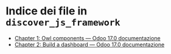 # Indice dei file in `discover_js_framework`

- [Chapter 1: Owl components — Odoo 17.0 documentazione](./01_owl_components.md)
- [Chapter 2: Build a dashboard — Odoo 17.0 documentazione](./02_build_a_dashboard.md)
